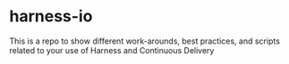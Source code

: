 # harness-io

This is a repo to show different work-arounds, best practices, and scripts related to your use of Harness and Continuous Delivery
